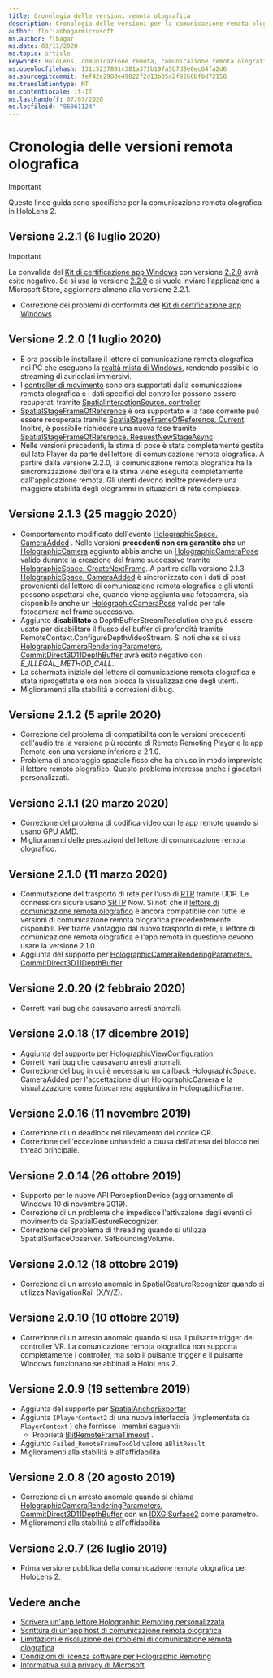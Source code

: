 ```yaml
---
title: Cronologia delle versioni remota olografica
description: Cronologia delle versioni per la comunicazione remota olografica in HoloLens 2.
author: florianbagarmicrosoft
ms.author: flbagar
ms.date: 03/11/2020
ms.topic: article
keywords: HoloLens, comunicazione remota, comunicazione remota olografica
ms.openlocfilehash: 131c5237801c381a371b197a5b7d8e0ec64fa2d6
ms.sourcegitcommit: fef42e2908e49822f2d13b05d2f9260bf0d72158
ms.translationtype: MT
ms.contentlocale: it-IT
ms.lasthandoff: 07/07/2020
ms.locfileid: "86061124"
---
```

# <a name="holographic-remoting-version-history"></a>Cronologia delle versioni remota olografica

> [!IMPORTANT]
> Queste linee guida sono specifiche per la comunicazione remota olografica in HoloLens 2.

## <a name="version-221-july-6-2020"></a>Versione 2.2.1 (6 luglio 2020)<a name="v2.2.1"></a>
> [!IMPORTANT]
> La convalida del [Kit di certificazione app Windows](https://developer.microsoft.com/windows/downloads/app-certification-kit/) con versione [2.2.0](holographic-remoting-version-history.md#v2.2.0) avrà esito negativo. Se si usa la versione [2.2.0](holographic-remoting-version-history.md#v2.2.0) e si vuole inviare l'applicazione a Microsoft Store, aggiornare almeno alla versione 2.2.1.
* Correzione dei problemi di conformità del [Kit di certificazione app Windows](https://developer.microsoft.com/windows/downloads/app-certification-kit/) .

## <a name="version-220-july-1-2020"></a>Versione 2.2.0 (1 luglio 2020)<a name="v2.2.0"></a>
* È ora possibile installare il lettore di comunicazione remota olografica nei PC che eseguono la [realtà mista di Windows](navigating-the-windows-mixed-reality-home.md), rendendo possibile lo streaming di auricolari immersivi.
* I [controller di movimento](motion-controllers.md) sono ora supportati dalla comunicazione remota olografica e i dati specifici del controller possono essere recuperati tramite [SpatialInteractionSource. controller](https://docs.microsoft.com/uwp/api/windows.ui.input.spatial.spatialinteractionsource.controller#Windows_UI_Input_Spatial_SpatialInteractionSource_Controller).
* [SpatialStageFrameOfReference](https://docs.microsoft.com/uwp/api/windows.perception.spatial.spatialstageframeofreference) è ora supportato e la fase corrente può essere recuperata tramite [SpatialStageFrameOfReference. Current](https://docs.microsoft.com/uwp/api/windows.perception.spatial.spatialstageframeofreference.current). Inoltre, è possibile richiedere una nuova fase tramite [SpatialStageFrameOfReference. RequestNewStageAsync](https://docs.microsoft.com/uwp/api/windows.perception.spatial.spatialstageframeofreference.requestnewstageasync).
* Nelle versioni precedenti, la stima di pose è stata completamente gestita sul lato Player da parte del lettore di comunicazione remota olografica. A partire dalla versione 2.2.0, la comunicazione remota olografica ha la sincronizzazione dell'ora e la stima viene eseguita completamente dall'applicazione remota. Gli utenti devono inoltre prevedere una maggiore stabilità degli ologrammi in situazioni di rete complesse.

## <a name="version-213-may-25-2020"></a>Versione 2.1.3 (25 maggio 2020)<a name="v2.1.3"></a>
* Comportamento modificato dell'evento [HolographicSpace. CameraAdded](https://docs.microsoft.com/uwp/api/windows.graphics.holographic.holographicspace.cameraadded?view=winrt-18362) . Nelle versioni **precedenti non era garantito che** un [HolographicCamera](https://docs.microsoft.com/uwp/api/windows.graphics.holographic.holographiccamera?view=winrt-18362) aggiunto abbia anche un [HolographicCameraPose](https://docs.microsoft.com/uwp/api/windows.graphics.holographic.holographiccamerapose?view=winrt-18362) valido durante la creazione del frame successivo tramite [HolographicSpace. CreateNextFrame](https://docs.microsoft.com/uwp/api/windows.graphics.holographic.holographicspace.createnextframe?view=winrt-18362#Windows_Graphics_Holographic_HolographicSpace_CreateNextFrame). A partire dalla versione 2.1.3 [HolographicSpace. CameraAdded](https://docs.microsoft.com/uwp/api/windows.graphics.holographic.holographicspace.cameraadded?view=winrt-18362) è sincronizzato con i dati di post provenienti dal lettore di comunicazione remota olografica e gli utenti possono aspettarsi che, quando viene aggiunta una fotocamera, sia disponibile anche un [HolographicCameraPose](https://docs.microsoft.com/uwp/api/windows.graphics.holographic.holographiccamerapose?view=winrt-18362) valido per tale fotocamera nel frame successivo.
* Aggiunto **disabilitato** a DepthBufferStreamResolution che può essere usato per disabilitare il flusso del buffer di profondità tramite RemoteContext.ConfigureDepthVideoStream. Si noti che se si usa [HolographicCameraRenderingParameters. CommitDirect3D11DepthBuffer](https://docs.microsoft.com/uwp/api/windows.graphics.holographic.holographiccamerarenderingparameters.commitdirect3d11depthbuffer?view=winrt-18362#Windows_Graphics_Holographic_HolographicCameraRenderingParameters_CommitDirect3D11DepthBuffer_Windows_Graphics_DirectX_Direct3D11_IDirect3DSurface_) avrà esito negativo con *E_ILLEGAL_METHOD_CALL*.
* La schermata iniziale del lettore di comunicazione remota olografica è stata riprogettata e ora non blocca la visualizzazione degli utenti.
* Miglioramenti alla stabilità e correzioni di bug.

## <a name="version-212-april-5-2020"></a>Versione 2.1.2 (5 aprile 2020)<a name="v2.1.2"></a>
* Correzione del problema di compatibilità con le versioni precedenti dell'audio tra la versione più recente di Remote Remoting Player e le app Remote con una versione inferiore a 2.1.0.
* Problema di ancoraggio spaziale fisso che ha chiuso in modo imprevisto il lettore remoto olografico. Questo problema interessa anche i giocatori personalizzati.

## <a name="version-211-march-20-2020"></a>Versione 2.1.1 (20 marzo 2020)<a name="v2.1.1"></a>
* Correzione del problema di codifica video con le app remote quando si usano GPU AMD.
* Miglioramenti delle prestazioni del lettore di comunicazione remota olografico.

## <a name="version-210-march-11-2020"></a>Versione 2.1.0 (11 marzo 2020)<a name="v2.1.0"></a>
* Commutazione del trasporto di rete per l'uso di [RTP](https://en.wikipedia.org/wiki/Real-time_Transport_Protocol) tramite UDP. Le connessioni sicure usano [SRTP](https://en.wikipedia.org/wiki/Secure_Real-time_Transport_Protocol) Now. Si noti che il [lettore di comunicazione remota olografico](holographic-remoting-player.md) è ancora compatibile con tutte le versioni di comunicazione remota olografica precedentemente disponibili. Per trarre vantaggio dal nuovo trasporto di rete, il lettore di comunicazione remota olografica e l'app remota in questione devono usare la versione 2.1.0.
* Aggiunta del supporto per [HolographicCameraRenderingParameters. CommitDirect3D11DepthBuffer](https://docs.microsoft.com/uwp/api/windows.graphics.holographic.holographiccamerarenderingparameters.commitdirect3d11depthbuffer#Windows_Graphics_Holographic_HolographicCameraRenderingParameters_CommitDirect3D11DepthBuffer_Windows_Graphics_DirectX_Direct3D11_IDirect3DSurface_). 

## <a name="version-2020-february-2-2020"></a>Versione 2.0.20 (2 febbraio 2020)<a name="v2.0.20"></a>
* Corretti vari bug che causavano arresti anomali.

## <a name="version-2018-december-17-2019"></a>Versione 2.0.18 (17 dicembre 2019)<a name="v2.0.18"></a>
* Aggiunta del supporto per [HolographicViewConfiguration](https://docs.microsoft.com/uwp/api/windows.graphics.holographic.holographicviewconfiguration)
* Corretti vari bug che causavano arresti anomali.
* Correzione del bug in cui è necessario un callback HolographicSpace. CameraAdded per l'accettazione di un HolographicCamera e la visualizzazione come fotocamera aggiuntiva in HolographicFrame.

## <a name="version-2016-november-11-2019"></a>Versione 2.0.16 (11 novembre 2019)<a name="2.0.16"></a>
* Correzione di un deadlock nel rilevamento del codice QR.
* Correzione dell'eccezione unhandeld a causa dell'attesa del blocco nel thread principale.

## <a name="version-2014-october-26-2019"></a>Versione 2.0.14 (26 ottobre 2019)<a name="v2.0.14"></a>
* Supporto per le nuove API PerceptionDevice (aggiornamento di Windows 10 di novembre 2019).
* Correzione di un problema che impedisce l'attivazione degli eventi di movimento da SpatialGestureRecognizer.
* Correzione del problema di threading quando si utilizza SpatialSurfaceObserver. SetBoundingVolume.

## <a name="version-2012-october-18-2019"></a>Versione 2.0.12 (18 ottobre 2019)<a name="v2.0.12"></a>
* Correzione di un arresto anomalo in SpatialGestureRecognizer quando si utilizza NavigationRail (X/Y/Z).

## <a name="version-2010-october-10-2019"></a>Versione 2.0.10 (10 ottobre 2019)<a name="v2.0.10"></a>
* Correzione di un arresto anomalo quando si usa il pulsante trigger dei controller VR. La comunicazione remota olografica non supporta completamente i controller, ma solo il pulsante trigger e il pulsante Windows funzionano se abbinati a HoloLens 2.

## <a name="version-209-september-19-2019"></a>Versione 2.0.9 (19 settembre 2019)<a name="v2.0.9"></a>
* Aggiunta del supporto per [SpatialAnchorExporter](https://docs.microsoft.com/uwp/api/windows.perception.spatial.spatialanchorexporter)
* Aggiunta ```IPlayerContext2``` di una nuova interfaccia (implementata da ```PlayerContext``` ) che fornisce i membri seguenti:
  - Proprietà [BlitRemoteFrameTimeout](holographic-remoting-create-player.md#BlitRemoteFrameTimeout) .
* Aggiunto ```Failed_RemoteFrameTooOld``` valore a```BlitResult```
* Miglioramenti alla stabilità e all'affidabilità

## <a name="version-208-august-20-2019"></a>Versione 2.0.8 (20 agosto 2019)<a name="v2.0.8"></a>

* Correzione di un arresto anomalo quando si chiama [HolographicCameraRenderingParameters. CommitDirect3D11DepthBuffer](https://docs.microsoft.com/uwp/api/windows.graphics.holographic.holographiccamerarenderingparameters.commitdirect3d11depthbuffer) con un [IDXGISurface2](https://docs.microsoft.com/windows/win32/api/dxgi1_2/nn-dxgi1_2-idxgisurface2) come parametro.
* Miglioramenti alla stabilità e all'affidabilità

## <a name="version-207-july-26-2019"></a>Versione 2.0.7 (26 luglio 2019)<a name="v2.0.7"></a>

* Prima versione pubblica della comunicazione remota olografica per HoloLens 2.

## <a name="see-also"></a>Vedere anche
* [Scrivere un'app lettore Holographic Remoting personalizzata](holographic-remoting-create-player.md)
* [Scrittura di un'app host di comunicazione remota olografica](holographic-remoting-create-host.md)
* [Limitazioni e risoluzione dei problemi di comunicazione remota olografica](holographic-remoting-troubleshooting.md)
* [Condizioni di licenza software per Holographic Remoting](https://docs.microsoft.com/legal/mixed-reality/microsoft-holographic-remoting-software-license-terms)
* [Informativa sulla privacy di Microsoft](https://go.microsoft.com/fwlink/?LinkId=521839)
